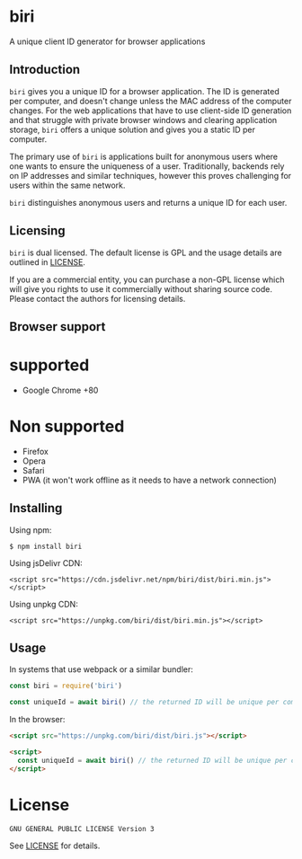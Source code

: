 # biri

A unique client ID generator for browser applications

## Introduction

`biri` gives you a unique ID for a browser application. The ID is generated per computer, and doesn't change unless the MAC address of the computer changes. For the web applications that have to use client-side ID generation and that struggle with private browser windows and clearing application storage, `biri` offers a unique solution and gives you a static ID per computer.

The primary use of `biri` is applications built for anonymous users where one wants to ensure the uniqueness of a user. Traditionally, backends rely on IP addresses and similar techniques, however this proves challenging for users within the same network.

`biri` distinguishes anonymous users and returns a unique ID for each user.

## Licensing

`biri` is dual licensed. The default license is GPL and the usage details are outlined in [LICENSE](LICENSE).

If you are a commercial entity, you can purchase a non-GPL license which will give you rights to use it commercially without sharing source code. Please contact the authors for licensing details.

## Browser support
# supported
* Google Chrome +80
# Non supported
* Firefox
* Opera
* Safari
* PWA (it won't work offline as it needs to have a network connection)


## Installing

Using npm:

```
$ npm install biri
```

Using jsDelivr CDN:

```
<script src="https://cdn.jsdelivr.net/npm/biri/dist/biri.min.js"></script>
```

Using unpkg CDN:

```
<script src="https://unpkg.com/biri/dist/biri.min.js"></script>
```

## Usage

In systems that use webpack or a similar bundler:

```js
const biri = require('biri')

const uniqueId = await biri() // the returned ID will be unique per computer
```

In the browser:

```html
<script src="https://unpkg.com/biri/dist/biri.js"></script>

<script>
  const uniqueId = await biri() // the returned ID will be unique per computer
</script>
```

# License

```
GNU GENERAL PUBLIC LICENSE Version 3
```

See [LICENSE](LICENSE) for details.

